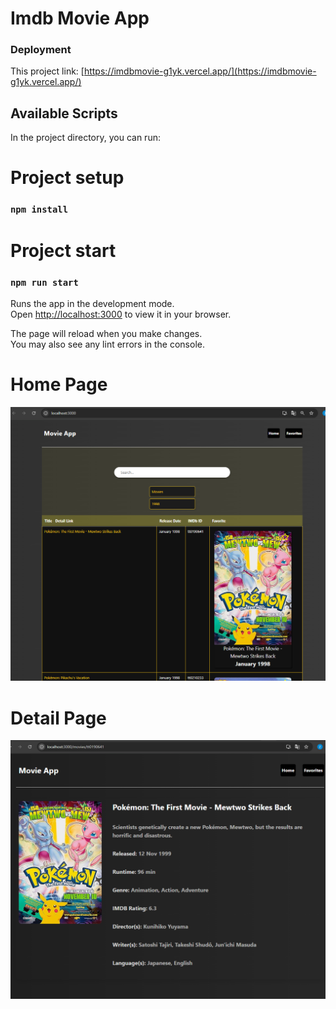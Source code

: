 # Imdb Movie App


### Deployment
This project link: [https://imdbmovie-g1yk.vercel.app/](https://imdbmovie-g1yk.vercel.app/)

## Available Scripts

In the project directory, you can run:

# Project setup

### `npm install`


# Project start

### `npm run start`
Runs the app in the development mode.\
Open [http://localhost:3000](http://localhost:3000) to view it in your browser.

The page will reload when you make changes.\
You may also see any lint errors in the console.


# Home Page

<p align="center">
  <img src="./src/utils/homePage.png" alt="Movie Search"/>
</p>

# Detail Page

<p align="center">
  <img src="./src/utils/detailPage.png" alt="Detail"/>
</p>

